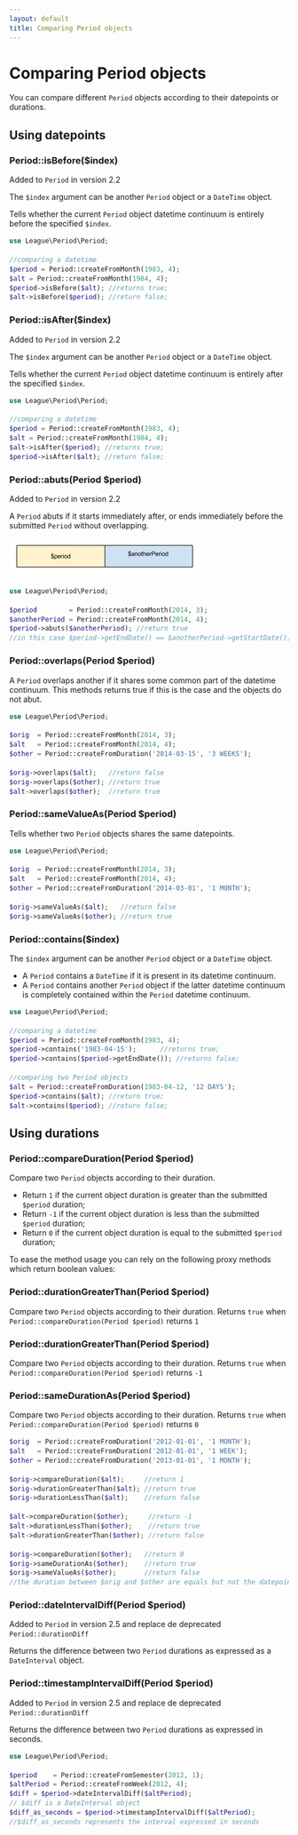 ```yaml
---
layout: default
title: Comparing Period objects
---
```


# Comparing Period objects

You can compare different `Period` objects according to their datepoints or durations.

## Using datepoints

### Period::isBefore($index)

<p class="message-notice">Added to <code>Period</code> in version 2.2</p>

The `$index` argument can be another `Period` object or a `DateTime` object.

Tells whether the current `Period` object datetime continuum is entirely before the specified `$index`.

~~~php
use League\Period\Period;

//comparing a datetime
$period = Period::createFromMonth(1983, 4);
$alt = Period::createFromMonth(1984, 4);
$period->isBefore($alt); //returns true;
$alt->isBefore($period); //return false;
~~~

### Period::isAfter($index)

<p class="message-notice">Added to <code>Period</code> in version 2.2</p>

The `$index` argument can be another `Period` object or a `DateTime` object.

Tells whether the current `Period` object datetime continuum is entirely after the specified `$index`.

~~~php
use League\Period\Period;

//comparing a datetime
$period = Period::createFromMonth(1983, 4);
$alt = Period::createFromMonth(1984, 4);
$alt->isAfter($period); //returns true;
$period->isAfter($alt); //return false;
~~~

### Period::abuts(Period $period)

<p class="message-notice">Added to <code>Period</code> in version 2.2</p>

A `Period` abuts if it starts immediately after, or ends immediately before the submitted `Period` without overlapping.

![](/media/period-abuts.png "$period abuts $anotherPeriod")

~~~php
use League\Period\Period;

$period        = Period::createFromMonth(2014, 3);
$anotherPeriod = Period::createFromMonth(2014, 4);
$period->abuts($anotherPeriod); //return true
//in this case $period->getEndDate() == $anotherPeriod->getStartDate();
~~~

### Period::overlaps(Period $period)

A `Period` overlaps another if it shares some common part of the datetime continuum. This methods returns true if this is the case and the objects do not abut.

~~~php
use League\Period\Period;

$orig  = Period::createFromMonth(2014, 3);
$alt   = Period::createFromMonth(2014, 4);
$other = Period::createFromDuration('2014-03-15', '3 WEEKS');

$orig->overlaps($alt);   //return false
$orig->overlaps($other); //return true
$alt->overlaps($other);  //return true
~~~

### Period::sameValueAs(Period $period)

Tells whether two `Period` objects shares the same datepoints.

~~~php
use League\Period\Period;

$orig  = Period::createFromMonth(2014, 3);
$alt   = Period::createFromMonth(2014, 4);
$other = Period::createFromDuration('2014-03-01', '1 MONTH');

$orig->sameValueAs($alt);   //return false
$orig->sameValueAs($other); //return true
~~~

### Period::contains($index)

The `$index` argument can be another `Period` object or a `DateTime` object.

- A `Period` contains a `DateTime` if it is present in its datetime continuum.
- A `Period` contains another `Period` object if the latter datetime continuum is completely contained within the `Period` datetime continuum.

~~~php
use League\Period\Period;

//comparing a datetime
$period = Period::createFromMonth(1983, 4);
$period->contains('1983-04-15');      //returns true;
$period->contains($period->getEndDate()); //returns false;

//comparing two Period objects
$alt = Period::createFromDuration(1983-04-12, '12 DAYS');
$period->contains($alt); //return true;
$alt->contains($period); //return false;
~~~

## Using durations

### Period::compareDuration(Period $period)

Compare two `Period` objects according to their duration.

- Return `1` if the current object duration is greater than the submitted `$period` duration;
- Return `-1` if the current object duration is less than the submitted `$period` duration;
- Return `0` if the current object duration is equal to the submitted `$period` duration;

To ease the method usage you can rely on the following proxy methods which return boolean values:

### Period::durationGreaterThan(Period $period)

Compare two `Period` objects according to their duration. Returns `true` when `Period::compareDuration(Period $period)` returns `1`

### Period::durationGreaterThan(Period $period)

Compare two `Period` objects according to their duration. Returns `true` when `Period::compareDuration(Period $period)` returns `-1`

### Period::sameDurationAs(Period $period)

Compare two `Period` objects according to their duration. Returns `true` when `Period::compareDuration(Period $period)` returns `0`

~~~php
$orig  = Period::createFromDuration('2012-01-01', '1 MONTH');
$alt   = Period::createFromDuration('2012-01-01', '1 WEEK');
$other = Period::createFromDuration('2013-01-01', '1 MONTH');

$orig->compareDuration($alt);     //return 1
$orig->durationGreaterThan($alt); //return true
$orig->durationLessThan($alt);    //return false

$alt->compareDuration($other);     //return -1
$alt->durationLessThan($other);    //return true
$alt->durationGreaterThan($other); //return false

$orig->compareDuration($other);   //return 0
$orig->sameDurationAs($other);    //return true
$orig->sameValueAs($other);       //return false
//the duration between $orig and $other are equals but not the datepoints!!
~~~

### Period::dateIntervalDiff(Period $period)

<p class="message-notice">Added to <code>Period</code> in version 2.5 and replace de deprecated <code>Period::durationDiff</code></p>

Returns the difference between two `Period` durations as expressed as a `DateInterval` object.

### Period::timestampIntervalDiff(Period $period)

<p class="message-notice">Added to <code>Period</code> in version 2.5 and replace de deprecated <code>Period::durationDiff</code></p>

Returns the difference between two `Period` durations as expressed in seconds.

~~~php
use League\Period\Period;

$period    = Period::createFromSemester(2012, 1);
$altPeriod = Period::createFromWeek(2012, 4);
$diff = $period->dateIntervalDiff($altPeriod);
// $diff is a DateInterval object
$diff_as_seconds = $period->timestampIntervalDiff($altPeriod);
//$diff_as_seconds represents the interval expressed in seconds
~~~